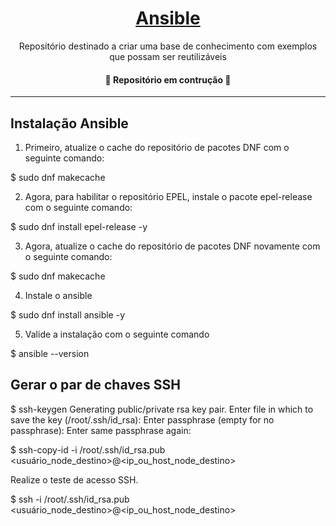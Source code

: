 <h1 align="center">
    <a href="http://ansible-br.org/">Ansible</a>
</h1>
<p align="center"> Repositório destinado a criar uma base de conhecimento com exemplos que possam ser reutilizáveis</p>

<h4 align="center"> 
	🚧  Repositório em contrução  🚧
</h4>

_______________________________________________________________________________________


<h2 align="left"> 
	Instalação Ansible
</h2>

1) Primeiro, atualize o cache do repositório de pacotes DNF com o seguinte comando:

$ sudo dnf makecache

2) Agora, para habilitar o repositório EPEL, instale o pacote epel-release com o seguinte comando:

$ sudo dnf install epel-release -y

3) Agora, atualize o cache do repositório de pacotes DNF novamente com o seguinte comando:

$ sudo dnf makecache

4) Instale o ansible

$ sudo dnf install ansible -y

5) Valide a instalação com o seguinte comando

$ ansible --version


<h2 align="left"> 
	Gerar o par de chaves SSH
</h2>

$ ssh-keygen
Generating public/private rsa key pair.
Enter file in which to save the key (/root/.ssh/id_rsa): <enter>
Enter passphrase (empty for no passphrase): <enter>
Enter same passphrase again: <enter>

$ ssh-copy-id -i /root/.ssh/id_rsa.pub <usuário_node_destino>@<ip_ou_host_node_destino>

Realize o teste de acesso SSH.

$ ssh -i /root/.ssh/id_rsa.pub <usuário_node_destino>@<ip_ou_host_node_destino>
